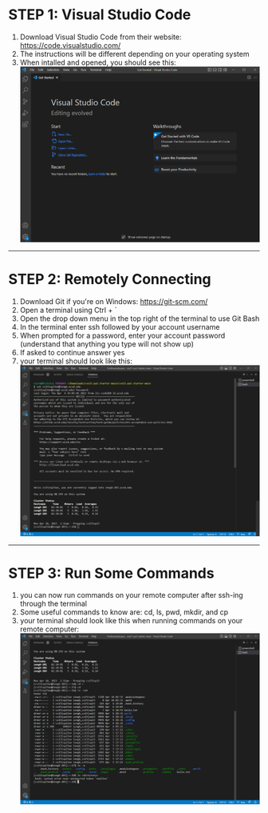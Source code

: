 # STEP 1:  Visual Studio Code
1) Download Visual Studio Code from their website:  https://code.visualstudio.com/
2) The instructions will be different depending on your operating system
3) When intalled and opened, you should see this:
![Image](VS_Code_Startup.png)
---
# STEP 2:  Remotely Connecting
1) Download Git if you're on Windows:  https://git-scm.com/
2) Open a terminal using Ctrl + `
3) Open the drop down menu in the top right of the terminal to use Git Bash
4) In the terminal enter ssh followed by your account username
5) When prompted for a password, enter your account password (understand that anything you type will not show up)
6) If asked to continue answer yes
7) your terminal should look like this:
![Image](VS_Code_Login.png)
---
# STEP 3:  Run Some Commands
1) you can now run commands on your remote computer after ssh-ing through the terminal
2) Some useful commands to know are:  cd, ls, pwd, mkdir, and cp
3) your terminal should look like this when running commands on your remote computer:
![Image](VS_Code_Code.png)
